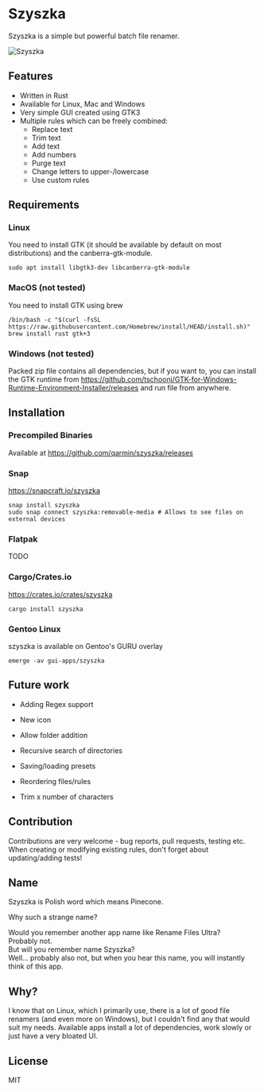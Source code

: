 # Szyszka

Szyszka is a simple but powerful batch file renamer.

![Szyszka](https://user-images.githubusercontent.com/41945903/118101662-1e719480-b3d8-11eb-83d6-35e88fc919c5.png)
## Features
- Written in Rust
- Available for Linux, Mac and Windows
- Very simple GUI created using GTK3
- Multiple rules which can be freely combined:
  - Replace text
  - Trim text
  - Add text
  - Add numbers
  - Purge text
  - Change letters to upper-/lowercase
  - Use custom rules


## Requirements
### Linux
You need to install GTK (it should be available by default on most distributions) and the canberra-gtk-module.
```shell
sudo apt install libgtk3-dev libcanberra-gtk-module
```
### MacOS (not tested)
You need to install GTK using brew
```shell
/bin/bash -c "$(curl -fsSL https://raw.githubusercontent.com/Homebrew/install/HEAD/install.sh)"
brew install rust gtk+3
```

### Windows (not tested)
Packed zip file contains all dependencies, but if you want to, you can install the GTK runtime from https://github.com/tschoonj/GTK-for-Windows-Runtime-Environment-Installer/releases and run file from anywhere.

## Installation
### Precompiled Binaries
Available at https://github.com/qarmin/szyszka/releases

### Snap
https://snapcraft.io/szyszka  
```
snap install szyszka
sudo snap connect szyszka:removable-media # Allows to see files on external devices
```

### Flatpak
TODO

### Cargo/Crates.io
https://crates.io/crates/szyszka
```
cargo install szyszka
```

### Gentoo Linux
szyszka is available on Gentoo's GURU overlay
```
emerge -av gui-apps/szyszka
```

## Future work
- Adding Regex support
- New icon

- Allow folder addition
- Recursive search of directories
- Saving/loading presets
- Reordering files/rules
- Trim x number of characters

## Contribution
Contributions are very welcome - bug reports, pull requests, testing etc.   
When creating or modifying existing rules, don't forget about updating/adding tests!

## Name 
Szyszka is Polish word which means Pinecone.

Why such a strange name?

Would you remember another app name like Rename Files Ultra?  
Probably not.  
But will you remember name Szyszka?  
Well... probably also not, but when you hear this name, you will instantly think of this app.

## Why?
I know that on Linux, which I primarily use, there is a lot of good file renamers (and even more on Windows), but I couldn't find any that would suit my needs.
Available apps install a lot of dependencies, work slowly or just have a very bloated UI.  

## License
MIT

